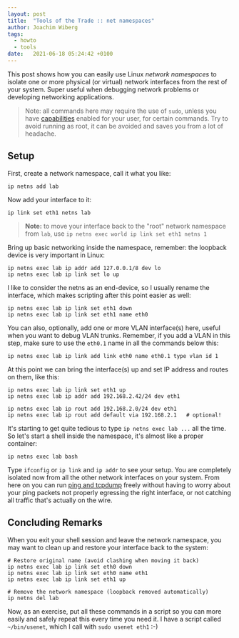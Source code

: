 ```yaml
---
layout: post
title:  "Tools of the Trade :: net namespaces"
author: Joachim Wiberg
tags:
  - howto
  - tools
date:   2021-06-18 05:24:42 +0100
---
```


This post shows how you can easily use Linux *network namespaces* to
isolate one or more physical (or virtual) network interfaces from the
rest of your system.  Super useful when debugging network problems or
developing networking applications.

<!-- more -->

> Note: all commands here may require the use of `sudo`, unless you have
> [capabilities](https://troglobit.com/2016/12/11/a-life-without-sudo/)
> enabled for your user, for certain commands.  Try to avoid running as
> root, it can be avoided and saves you from a lot of headache.


Setup
-----

First, create a network namespace, call it what you like:

    ip netns add lab

Now add your interface to it:

    ip link set eth1 netns lab

> **Note:** to move your interface back to the "root" network namespace
> from `lab`, use `ip netns exec world ip link set eth1 netns 1`

Bring up basic networking inside the namespace, remember: the loopback
device is very important in Linux:

    ip netns exec lab ip addr add 127.0.0.1/8 dev lo
    ip netns exec lab ip link set lo up

I like to consider the netns as an end-device, so I usually rename the
interface, which makes scripting after this point easier as well:

    ip netns exec lab ip link set eth1 down
    ip netns exec lab ip link set eth1 name eth0

You can also, optionally, add one or more VLAN interface(s) here, useful
when you want to debug VLAN trunks.  Remember, if you add a VLAN in this
step, make sure to use the `eth0.1` name in all the commands below this:

    ip netns exec lab ip link add link eth0 name eth0.1 type vlan id 1

At this point we can bring the interface(s) up and set IP address and
routes on them, like this:

    ip netns exec lab ip link set eth1 up
    ip netns exec lab ip addr add 192.168.2.42/24 dev eth1

    ip netns exec lab ip rout add 192.168.2.0/24 dev eth1
    ip netns exec lab ip rout add default via 192.168.2.1   # optional!

It's starting to get quite tedious to type `ip netns exec lab ...` all
the time.  So let's start a shell inside the namespace, it's almost like
a proper container:

    ip netns exec lab bash

Type `ifconfig` or `ip link` and `ip addr` to see your setup.  You are
completely isolated now from all the other network interfaces on your
system.  From here on you can run [ping and tcpdump][1] freely without
having to worry about your ping packets not properly egressing the right
interface, or not catching all traffic that's actually on the wire.


Concluding Remarks
------------------

When you exit your shell session and leave the network namespace, you
may want to clean up and restore your interface back to the system:

    # Restore original name (avoid clashing when moving it back)
    ip netns exec lab ip link set eth0 down
    ip netns exec lab ip link set eth0 name eth1
    ip netns exec lab ip link set eth1 up

    # Remove the network namespace (loopback removed automatically)
    ip netns del lab

Now, as an exercise, put all these commands in a script so you can more
easily and safely repeat this every time you need it.  I have a script
called `~/bin/usenet`, which I call with `sudo usenet eth1` :-)

[1]: /2021/06/12/ping-and-tcpdump/
